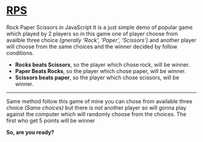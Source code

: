 # [RPS](https://anujbalak.github.io/RPS/)
Rock Paper Scissors in JavaScript
It is a just simple demo of popular game which played by 2 players so in this game one of player choose from availble three choice _(gnerally 'Rock', 'Paper', 'Scissors')_ and another player will choose from the same choices and the winner decided by follow conditions.
- **Rocks beats Scissors**, so the player which chose rock, will be winner.
- **Paper Beats Rocks**, so the player which chose paper, will be winner.
- **Scissors beats paper**, so the player which chose scissors, will be winner.
---
Same method follow this game of mine you can chose from available three choice _(Same choices)_ but there is not another player so will gonna play against the computer which will randomly choose from the choices.
The first who get 5 points will be winner

**So, are you ready?**
